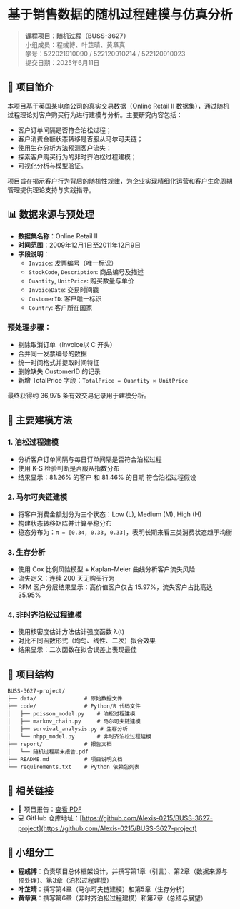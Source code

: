 # 基于销售数据的随机过程建模与仿真分析

> **课程项目：随机过程（BUSS-3627）**  
> 小组成员：程彧博、叶芷晴、黄章真  
> 学号：522021910090 / 522120910214 / 522120910023  
> 提交日期：2025年6月11日  

## 📌 项目简介

本项目基于英国某电商公司的真实交易数据（Online Retail II 数据集），通过随机过程理论对客户购买行为进行建模与分析。主要研究内容包括：

- 客户订单间隔是否符合泊松过程；
- 客户消费金额状态转移是否服从马尔可夫链；
- 使用生存分析方法预测客户流失；
- 探索客户购买行为的非时齐泊松过程建模；
- 可视化分析与模型验证。

项目旨在揭示客户行为背后的随机性规律，为企业实现精细化运营和客户生命周期管理提供理论支持与实践指导。

## 📊 数据来源与预处理

- **数据集名称**：Online Retail II
- **时间范围**：2009年12月1日至2011年12月9日
- **字段说明**：
  - `Invoice`: 发票编号（唯一标识）
  - `StockCode`, `Description`: 商品编号及描述
  - `Quantity`, `UnitPrice`: 购买数量与单价
  - `InvoiceDate`: 交易时间戳
  - `CustomerID`: 客户唯一标识
  - `Country`: 客户所在国家

### 预处理步骤：
- 剔除取消订单（Invoice以 C 开头）
- 合并同一发票编号的数据
- 统一时间格式并提取时间特征
- 删除缺失 CustomerID 的记录
- 新增 TotalPrice 字段：`TotalPrice = Quantity × UnitPrice`

最终获得约 36,975 条有效交易记录用于建模分析。

## 🧪 主要建模方法

### 1. 泊松过程建模
- 分析客户订单间隔与每日订单间隔是否符合泊松过程
- 使用 K-S 检验判断是否服从指数分布
- 结果显示：81.26% 的客户 和 81.46% 的日期 符合泊松过程假设

### 2. 马尔可夫链建模
- 将客户消费金额划分为三个状态：Low (L), Medium (M), High (H)
- 构建状态转移矩阵并计算平稳分布
- 稳态分布为：`π = [0.34, 0.33, 0.33]`，表明长期来看三类消费状态趋于均衡

### 3. 生存分析
- 使用 Cox 比例风险模型 + Kaplan-Meier 曲线分析客户流失风险
- 流失定义：连续 200 天无购买行为
- RFM 客户分层结果显示：高价值客户仅占 15.97%，流失客户占比高达 35.95%

### 4. 非时齐泊松过程建模
- 使用核密度估计方法估计强度函数 λ(t)
- 对比不同函数形式（均匀、线性、二次）拟合效果
- 结果显示：二次函数在拟合误差上表现最佳

## 📁 项目结构

```
BUSS-3627-project/
├── data/               # 原始数据文件
├── code/               # Python/R 代码文件
│   ├── poisson_model.py    # 泊松过程建模
│   ├── markov_chain.py     # 马尔可夫链建模
│   ├── survival_analysis.py # 生存分析
│   └── nhpp_model.py       # 非时齐泊松过程建模
├── report/             # 报告文档
│   └── 随机过程期末报告.pdf
├── README.md           # 项目说明文档
└── requirements.txt    # Python 依赖包列表
```

## 🔗 相关链接

- 📘 项目报告：[查看 PDF](https://latex.sjtu.edu.cn/read/jvvzxbmjsqjc#8dcffb)
- 💻 GitHub 仓库地址：[https://github.com/Alexis-0215/BUSS-3627-project](https://github.com/Alexis-0215/BUSS-3627-project)

## 👥 小组分工

- **程彧博**：负责项目总体框架设计，并撰写第1章（引言）、第2章（数据来源与预处理）、第3章（泊松过程建模）
- **叶芷晴**：撰写第4章（马尔可夫链建模）和第5章（生存分析）
- **黄章真**：撰写第6章（非时齐泊松过程建模）和第7章（总结与展望）
